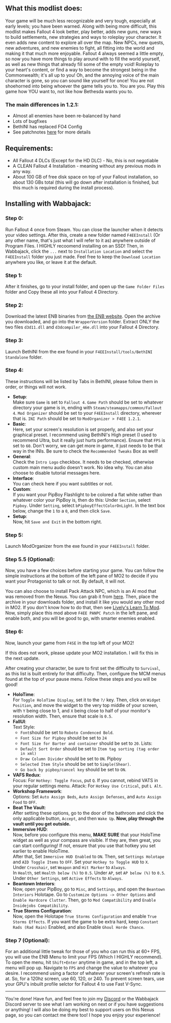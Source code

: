 ## What this modlist does:

Your game will be much less recognizable and very tough, especially at early levels; you have been warned. Along with being more difficult, this modlist makes Fallout 4 look better, play better, adds new guns, new ways to build settlements, new strategies and ways to roleplay your character. It even adds new content to explore all over the map. New NPCs, new quests, new adventures, and new enemies to fight, all fitting into the world and making it that much more enjoyable. Fallout 4 always seemed a little empty, so now you have more things to play around with to fill the world yourself, as well as new things that already fill some of the empty void! Roleplay to your heart's content, or find a way to become the strongest being in the Commonwealth; it's all up to you! Oh, and the annoying voice of the main character is gone, so you can sound like yourself for once! You are not shoehorned into being whoever the game tells you to. You are you. Play this game how YOU want to, not like how Bethesda wants you to.

### The main differences in 1.2.1:

* Almost all enemies have been re-balanced by hand
* Lots of bugfixes
* BethINI has replaced FO4 Config
* See patchnotes [here](https://github.com/AUGSpeed/F4EE-Patch-Notes) for more details

## Requirements:

* All Fallout 4 DLCs (Except for the HD DLC) - No, this is not negotiable
* A CLEAN Fallout 4 Installation - meaning without any previous mods in any way.
* About 100 GB of free disk space on top of your Fallout installation, so about 130 GBs total (this will go down after installation is finished, but this much is required during the install process).

## Installing with Wabbajack:

### Step 0:

Run Fallout 4 once from Steam. You can close the launcher when it detects your video settings. After this, create a new folder named `F4EEInstall` (Or any other name, that's just what I will refer to it as) anywhere outside of Program Files. I HIGHLY recoomend installing on an SSD! Then, in Wabbajack, click the `...` next to `Installation Location` and select the `F4EEInstall` folder you just made. Feel free to keep the `Download Location` anywhere you like, or leave it at the default.

### Step 1:

After it finishes, go to your install folder, and open up the `Game Folder Files` folder and Copy these all into your Fallout 4 Directory.

### Step 2:

Download the latest ENB binaries from [the ENB website](http://enbdev.com/download_mod_fallout4.htm). Open the archive you downloaded, and go into the `WrapperVersion` folder. Extract ONLY the two files `d3d11.dll` and `d3dcompiler_46e.dll` into your Fallout 4 Directory.

### Step 3:

Launch BethINI from the exe found in your `F4EEInstall/tools/BethINI Standalone` folder.

### Step 4:

These instructions will be listed by Tabs in BethINI, please follow them in order, or things will not work.

* **Setup**:   
Make sure `Game` is set to `Fallout 4`.
`Game Path` should be set to whatever directory your game is in, ending with `Steam/steamapps/common/Fallout 4`.
`Mod Organizer` should be set to your `F4EEInstall` directory, wherever that is.
`INI Path` should be set to `ModOrganizer > F4EE 1.2.1`.
* **Basic**:  
Here, set your screen's resolution is set properly, and also set your graphical preset. I recommend using BethINI's High preset (I used to recommend Ultra, but it really just hurts performance).
Ensure that `FPS` is set to `60`. Don't worry, we can get more in game, it just needs to be that way in the INIs.
Be sure to check the `Recommended Tweaks` Box as well!
* **General**:  
Check the `Intro Logo` checkbox. It needs to be checked, otherwise custom main menu audio doesn't work. No idea why.
You can also choose to disable tutorial messages here.
* **Interface**:  
You can check here if you want subtitles or not.
* **Custom**:  
If you want your PipBoy Flashlight to be colored a flat white rather than whatever color your PipBoy is, then do this:
Under `Section`, select `Pipboy`.
Under `Setting`, select `bPipboyEffectColorOnLight`.
In the text box below, change the `1` to a `0`, and then click `Save`.
* **Setup**:  
Now, hit `Save and Exit` in the bottom right.

### Step 5:

Launch ModOrganizer from the exe found in your `F4EEInstall` folder.

### Step 5.5 (Optional):

Now, you have a few choices before starting your game. You can follow the simple instructions at the bottom of the left pane of MO2 to decide if you want your Protagonist to talk or not. By default, it will not.

You can also choose to install Pack Attack NPC, which is an AI mod that was removed from the Nexus. You can grab it from [here](http://forums.greslingames.com/viewtopic.php?f=4&t=143). Then, place the archive in your downloads folder, and install it like you would any other mod in MO2. If you don't know how to do that, then see [Lively's Learn To Mod](https://github.com/LivelyDismay/Learn-To-Mod/tree/main/lessons). Now, simply place this mod above `F4EE PANPC Patch` in the left pane, and enable both, and you will be good to go, with smarter enemies enabled.

### Step 6:

Now, launch your game from `F4SE` in the top left of your MO2! 

If this does not work, please update your MO2 installation. I will fix this in the next update.

After creating your character, be sure to first set the difficulty to `Survival`, as this list is built entirely for that difficulty. Then, configure the MCM menus found at the top of your pause menu. Follow these steps and you will be good!

* **HoloTime**:   
For `Toggle HoloTime Display`, set it to the `?/` key. Then, click on `Widget Position`, and move the widget to the very top middle of your screen, with `Y` being close to 1, and `X` being close to half of your monitor's resolution width. Then, ensure that scale is `0.5`.
* **FallUI**:   
Text Style: 
  - `Font`should be set to `Roboto Condenced Bold`.
  - `Font Size for Pipboy` should be set to `24`
  - `Font Size for Barter and container` should be set to `20`.
Lists:
  - `Default Sort Order` should be set to `Item tag sorting (tag order in xml)`
  - `Draw Column Divider` should be set to `ON`.
Pipboy
  - `Selected Item Style` should be set to `Simple(Shear)`.
  - `Go back by pipboy/cancel key` should be set to `ON`.
* **VAFS Redux**:  
Focus: For `Hotkey: Toggle Focus`, put `Q`. If you cannot, rebind VATS in your regular settings menu.
Attack: For `Hotkey Use Critical`, put `L Alt`.
* **Workshop Framework**:  
Options: Set `Auto Assign Beds`, `Auto Assign Defenses`, and `Auto Assign Food` to `OFF`.
* **Beat The Vault**:  
After setting these options, go to the door of the bathroom and click the only applicable button, `Accept`, and then `Wake Up`. 
**Now, play through the vault until you get outside.**
* **Immersive HUD**:  
Now, before you configure this menu, **MAKE SURE** that your HoloTime widget as well as your compass are visible. If they are, then great, you can start configuring! If not, ensure that you use that hotkey you set earlier to enable HoloTime.   
After that, Set `Immersive HUD Enabled` to `ON`. 
Then, set `Settings Holotape` and `AID Toggle Items` to `OFF`. 
Set your `Hotkey to Toggle HUD` to `X`.   
Under `Crosshair`, set `Weapon` and `Hit Marker` to `Always`.   
In `Health`, set `Health below (%)` to `0.5`. 
Under `AP`, set `AP below (%)` to `0.5`.   
Under `Other Settings`, set `Active Effects` to `Always`.
* **Beantown Interiors**:  
Now, open your PipBoy, go to `Misc`, and `Settings`, and open the `Beantown Interiors` Holotape. Go to `Customize Options -> Other Options` and `Enable Hardcore Clutter`. Then, go to `Mod Compatibility` and `Enable Insidejobs Compatibility`.
* **True Storms Configuration**:  
Now, open the Holotape `True Storms Configuration` and enable `True Storms Effects`. If you want the game to be extra hard, keep `Constant Rads (Rad Rain)` Enabled, and also Enable `Ghoul Horde Chance`.

### Step 7 (Optional):

For an additional little tweak for those of you who can run this at 60+ FPS, you will use the ENB Menu to limit your FPS (Which I HIGHLY recommend). 
To open the menu, hit `Shift+Enter` anytime in game, and in the top left, a menu will pop up. 
Navigate to `FPS` and change the value to whatever you desire. 
I recommend using a factor of whatever your screen's refresh rate is at. So, for a 120hz screen, use 60, 120, or 240. 
To prevent screen tears, use your GPU's inbuilt profile selctor for Fallout 4 to use Fast V-Sync.

---

You're done! Have fun, and feel free to join my [Discord](https://discord.gg/g4r3pcP) or the Wabbajack Discord server to see what I am working on next or if you have suggestions or anything! I will also be doing my best to support users on this Nexus page, so you can contact me there too! I hope you enjoy your experience!
